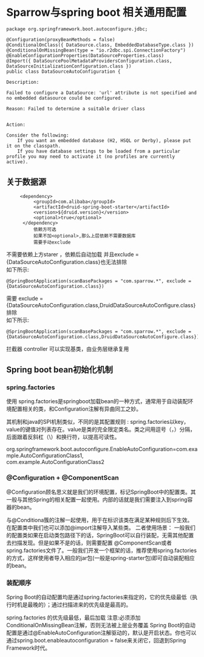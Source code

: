 # Sparrow与spring boot 相关通用配置

```
package org.springframework.boot.autoconfigure.jdbc;

@Configuration(proxyBeanMethods = false)
@ConditionalOnClass({ DataSource.class, EmbeddedDatabaseType.class })
@ConditionalOnMissingBean(type = "io.r2dbc.spi.ConnectionFactory")
@EnableConfigurationProperties(DataSourceProperties.class)
@Import({ DataSourcePoolMetadataProvidersConfiguration.class, DataSourceInitializationConfiguration.class })
public class DataSourceAutoConfiguration {

Description:

Failed to configure a DataSource: 'url' attribute is not specified and no embedded datasource could be configured.

Reason: Failed to determine a suitable driver class


Action:

Consider the following:
    If you want an embedded database (H2, HSQL or Derby), please put it on the classpath.
    If you have database settings to be loaded from a particular profile you may need to activate it (no profiles are currently active).

```

## 关于数据源
```
     <dependency>
          <groupId>com.alibaba</groupId>
          <artifactId>druid-spring-boot-starter</artifactId>
          <version>${druid.version}</version>
          <optional>true</optional>
      </dependency>
          依赖方可选 
          如果不加<optional>,那么上层依赖不需要数据库
          需要手动exclude
```

不需要依赖上方starer ，依赖后自动加载 并且exclude = {DataSourceAutoConfiguration.class}也无法排除<br/>
如下所示:

```
@SpringBootApplication(scanBasePackages = "com.sparrow.*", exclude = {DataSourceAutoConfiguration.class})
```

需要 exclude = {DataSourceAutoConfiguration.class,DruidDataSourceAutoConfigure.class} 排除<br/>
如下所示:

```
@SpringBootApplication(scanBasePackages = "com.sparrow.*", exclude = {DataSourceAutoConfiguration.class,DruidDataSourceAutoConfigure.class})
```


拦截器 controller 可以实现基类，由业务层继承复用


## Spring boot bean初始化机制
### spring.factories
使用 spring.factories是springboot加载bean的一种方式，通常用于自动装配环境配置相关的类，和Configuration注解有异曲同工之妙。

其机制和java的SPI机制类似，不同的是其配置规则 : spring.factories以key，value的键值对列表存在。value是类的完全限定类名。类之间用逗号（，）分隔，后面跟着反斜杠（\）和换行符，以提高可读性。

org.springframework.boot.autoconfigure.EnableAutoConfiguration=com.example.AutoConfigurationClass1,\
com.example.AutoConfigurationClass2

### @Configuration + @ComponentScan
@Configuration顾名思义就是我们的环境配置，标记SpringBoot中的配置类。其一般与其他Spring的相关配置一起使用。内部的话就是我们需要注入到spring容器的bean。

与@Conditiona簇的注解一起使用，用于在标识该类在满足某种规则后下生效。
在配置类中我们也可以添加@import注解导入某些类。
二者使用场景：
一般我们的配置类如果在启动类包路径下的话，SpringBoot可以自行装配，无需其他配置去扫描发现。但是如果不是的话，则需要配置 @ComponentScan或者 spring.factories文件了。一般我们开发一个框架的话，推荐使用spring.factories的方式，这样使用者导入相应的jar包(一般是spring-starter包)即可自动装配相应的bean。

### 装配顺序
Spring Boot的自动配置均是通过spring.factories来指定的，它的优先级最低（执行时机是最晚的）；通过扫描进来的优先级是最高的。

spring.factories 的优先级最低，最后加载
注意:必须添加ConditionalOnMissingBean注解，否则无法被上层业务覆盖
Spring Boot的自动配置是通过@EnableAutoConfiguration注解驱动的，默认是开启状态。你也可以通过spring.boot.enableautoconfiguration = false来关闭它，回退到Spring Framework时代。

